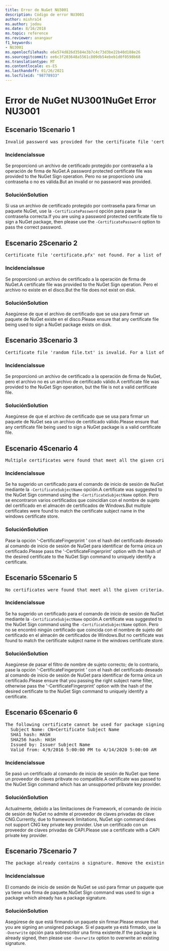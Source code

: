 ```yaml
---
title: Error de NuGet NU3001
description: Código de error NU3001
author: mishra14
ms.author: jodou
ms.date: 8/16/2018
ms.topic: reference
ms.reviewer: anangaur
f1_keywords:
- NU3001
ms.openlocfilehash: e6e574d826d3584e3b7c4c73d3be22b40d188e26
ms.sourcegitcommit: ee6c3f203648a5561c809db54ebeb1d0f0598b68
ms.translationtype: MT
ms.contentlocale: es-ES
ms.lasthandoff: 01/26/2021
ms.locfileid: "98778933"
---
```

# <a name="nuget-error-nu3001"></a><span data-ttu-id="f0a7c-103">Error de NuGet NU3001</span><span class="sxs-lookup"><span data-stu-id="f0a7c-103">NuGet Error NU3001</span></span>

## <a name="scenario-1"></a><span data-ttu-id="f0a7c-104">Escenario 1</span><span class="sxs-lookup"><span data-stu-id="f0a7c-104">Scenario 1</span></span>

<pre>Invalid password was provided for the certificate file 'certificate.pfx'. Provide a valid password using the '-CertificatePassword' option.</pre>

### <a name="issue"></a><span data-ttu-id="f0a7c-105">Incidencia</span><span class="sxs-lookup"><span data-stu-id="f0a7c-105">Issue</span></span>

<span data-ttu-id="f0a7c-106">Se proporcionó un archivo de certificado protegido por contraseña a la operación de firma de NuGet.</span><span class="sxs-lookup"><span data-stu-id="f0a7c-106">A password protected certificate file was provided to the NuGet Sign operation.</span></span> <span data-ttu-id="f0a7c-107">Pero no se proporcionó una contraseña o no es válida.</span><span class="sxs-lookup"><span data-stu-id="f0a7c-107">But an invalid or no password was provided.</span></span>


### <a name="solution"></a><span data-ttu-id="f0a7c-108">Solución</span><span class="sxs-lookup"><span data-stu-id="f0a7c-108">Solution</span></span>

<span data-ttu-id="f0a7c-109">Si usa un archivo de certificado protegido por contraseña para firmar un paquete NuGet, use la `-CertificatePassword` opción para pasar la contraseña correcta.</span><span class="sxs-lookup"><span data-stu-id="f0a7c-109">If you are using a password protected certificate file to sign a NuGet package, then please use the `-CertificatePassword` option to pass the correct password.</span></span>



## <a name="scenario-2"></a><span data-ttu-id="f0a7c-110">Escenario 2</span><span class="sxs-lookup"><span data-stu-id="f0a7c-110">Scenario 2</span></span>

<pre>Certificate file 'certificate.pfx' not found. For a list of accepted ways to provide a certificate, visit https://docs.nuget.org/docs/reference/command-line-reference.</pre>

### <a name="issue"></a><span data-ttu-id="f0a7c-111">Incidencia</span><span class="sxs-lookup"><span data-stu-id="f0a7c-111">Issue</span></span>

<span data-ttu-id="f0a7c-112">Se proporcionó un archivo de certificado a la operación de firma de NuGet.</span><span class="sxs-lookup"><span data-stu-id="f0a7c-112">A certificate file was provided to the NuGet Sign operation.</span></span> <span data-ttu-id="f0a7c-113">Pero el archivo no existe en el disco.</span><span class="sxs-lookup"><span data-stu-id="f0a7c-113">But the file does not exist on disk.</span></span>


### <a name="solution"></a><span data-ttu-id="f0a7c-114">Solución</span><span class="sxs-lookup"><span data-stu-id="f0a7c-114">Solution</span></span>

<span data-ttu-id="f0a7c-115">Asegúrese de que el archivo de certificado que se usa para firmar un paquete de NuGet existe en el disco.</span><span class="sxs-lookup"><span data-stu-id="f0a7c-115">Please ensure that any certificate file being used to sign a NuGet package exists on disk.</span></span>



## <a name="scenario-3"></a><span data-ttu-id="f0a7c-116">Escenario 3</span><span class="sxs-lookup"><span data-stu-id="f0a7c-116">Scenario 3</span></span>

<pre>Certificate file 'random_file.txt' is invalid. For a list of accepted ways to provide a certificate, visit https://docs.nuget.org/docs/reference/command-line-reference.</pre>

### <a name="issue"></a><span data-ttu-id="f0a7c-117">Incidencia</span><span class="sxs-lookup"><span data-stu-id="f0a7c-117">Issue</span></span>

<span data-ttu-id="f0a7c-118">Se proporcionó un archivo de certificado a la operación de firma de NuGet, pero el archivo no es un archivo de certificado válido.</span><span class="sxs-lookup"><span data-stu-id="f0a7c-118">A certificate file was provided to the NuGet Sign operation, but the file is not a valid certificate file.</span></span>


### <a name="solution"></a><span data-ttu-id="f0a7c-119">Solución</span><span class="sxs-lookup"><span data-stu-id="f0a7c-119">Solution</span></span>

<span data-ttu-id="f0a7c-120">Asegúrese de que el archivo de certificado que se usa para firmar un paquete de NuGet sea un archivo de certificado válido.</span><span class="sxs-lookup"><span data-stu-id="f0a7c-120">Please ensure that any certificate file being used to sign a NuGet package is a valid certificate file.</span></span>



## <a name="scenario-4"></a><span data-ttu-id="f0a7c-121">Escenario 4</span><span class="sxs-lookup"><span data-stu-id="f0a7c-121">Scenario 4</span></span>

<pre>Multiple certificates were found that meet all the given criteria. Use the '-CertificateFingerprint' option with the hash of the desired certificate.</pre>

### <a name="issue"></a><span data-ttu-id="f0a7c-122">Incidencia</span><span class="sxs-lookup"><span data-stu-id="f0a7c-122">Issue</span></span>

<span data-ttu-id="f0a7c-123">Se ha sugerido un certificado para el comando de inicio de sesión de NuGet mediante la `-CertificateSubjectName` opción.</span><span class="sxs-lookup"><span data-stu-id="f0a7c-123">A certificate was suggested to the NuGet Sign command using the `-CertificateSubjectName` option.</span></span> <span data-ttu-id="f0a7c-124">Pero se encontraron varios certificados que coincidían con el nombre de sujeto del certificado en el almacén de certificados de Windows.</span><span class="sxs-lookup"><span data-stu-id="f0a7c-124">But multiple certificates were found to match the certificate subject name in the windows certificate store.</span></span>


### <a name="solution"></a><span data-ttu-id="f0a7c-125">Solución</span><span class="sxs-lookup"><span data-stu-id="f0a7c-125">Solution</span></span>

<span data-ttu-id="f0a7c-126">Pase la opción '-CertificateFingerprint ' con el hash del certificado deseado al comando de inicio de sesión de NuGet para identificar de forma única un certificado.</span><span class="sxs-lookup"><span data-stu-id="f0a7c-126">Please pass the '-CertificateFingerprint' option with the hash of the desired certificate to the NuGet Sign command to uniquely identify a certificate.</span></span>



## <a name="scenario-5"></a><span data-ttu-id="f0a7c-127">Escenario 5</span><span class="sxs-lookup"><span data-stu-id="f0a7c-127">Scenario 5</span></span>

<pre>No certificates were found that meet all the given criteria. For a list of accepted ways to provide a certificate, visit https://docs.nuget.org/docs/reference/command-line-reference.</pre>

### <a name="issue"></a><span data-ttu-id="f0a7c-128">Incidencia</span><span class="sxs-lookup"><span data-stu-id="f0a7c-128">Issue</span></span>

<span data-ttu-id="f0a7c-129">Se ha sugerido un certificado para el comando de inicio de sesión de NuGet mediante la `-CertificateSubjectName` opción.</span><span class="sxs-lookup"><span data-stu-id="f0a7c-129">A certificate was suggested to the NuGet Sign command using the `-CertificateSubjectName` option.</span></span> <span data-ttu-id="f0a7c-130">Pero no se encontró ningún certificado que coincida con el nombre de sujeto del certificado en el almacén de certificados de Windows.</span><span class="sxs-lookup"><span data-stu-id="f0a7c-130">But no certificate was found to match the certificate subject name in the windows certificate store.</span></span>


### <a name="solution"></a><span data-ttu-id="f0a7c-131">Solución</span><span class="sxs-lookup"><span data-stu-id="f0a7c-131">Solution</span></span>

<span data-ttu-id="f0a7c-132">Asegúrese de pasar el filtro de nombre de sujeto correcto; de lo contrario, pase la opción '-CertificateFingerprint ' con el hash del certificado deseado al comando de inicio de sesión de NuGet para identificar de forma única un certificado.</span><span class="sxs-lookup"><span data-stu-id="f0a7c-132">Please ensure that you passing the right subject name filter, otherwise pass the '-CertificateFingerprint' option with the hash of the desired certificate to the NuGet Sign command to uniquely identify a certificate.</span></span>



## <a name="scenario-6"></a><span data-ttu-id="f0a7c-133">Escenario 6</span><span class="sxs-lookup"><span data-stu-id="f0a7c-133">Scenario 6</span></span>

<pre>The following certificate cannot be used for package signing as the private key provider is unsupported:
  Subject Name: CN=Certificate Subject Name
  SHA1 hash: HASH
  SHA256 hash: HASH
  Issued by: Issuer Subject Name
  Valid from: 4/9/2016 5:00:00 PM to 4/14/2020 5:00:00 AM</pre>

### <a name="issue"></a><span data-ttu-id="f0a7c-134">Incidencia</span><span class="sxs-lookup"><span data-stu-id="f0a7c-134">Issue</span></span>

<span data-ttu-id="f0a7c-135">Se pasó un certificado al comando de inicio de sesión de NuGet que tiene un proveedor de claves pribvate no compatible.</span><span class="sxs-lookup"><span data-stu-id="f0a7c-135">A certificate was passed to the NuGet Sign command which has an unsupported pribvate key provider.</span></span> 


### <a name="solution"></a><span data-ttu-id="f0a7c-136">Solución</span><span class="sxs-lookup"><span data-stu-id="f0a7c-136">Solution</span></span>

<span data-ttu-id="f0a7c-137">Actualmente, debido a las limitaciones de Framework, el comando de inicio de sesión de NuGet no admite el proveedor de claves privadas de clave CNG.</span><span class="sxs-lookup"><span data-stu-id="f0a7c-137">Currently, due to framework limitations, NuGet sign command does not support CNG key private key provider.</span></span> <span data-ttu-id="f0a7c-138">Use un certificado con un proveedor de claves privadas de CAPI.</span><span class="sxs-lookup"><span data-stu-id="f0a7c-138">Please use a certificate with a CAPI private key provider.</span></span>



## <a name="scenario-7"></a><span data-ttu-id="f0a7c-139">Escenario 7</span><span class="sxs-lookup"><span data-stu-id="f0a7c-139">Scenario 7</span></span>

<pre>The package already contains a signature. Remove the existing signature before adding a new signature.</pre>

### <a name="issue"></a><span data-ttu-id="f0a7c-140">Incidencia</span><span class="sxs-lookup"><span data-stu-id="f0a7c-140">Issue</span></span>

<span data-ttu-id="f0a7c-141">El comando de inicio de sesión de NuGet se usó para firmar un paquete que ya tiene una firma de paquete.</span><span class="sxs-lookup"><span data-stu-id="f0a7c-141">NuGet Sign command was used to sign a package which already has a package signature.</span></span>


### <a name="solution"></a><span data-ttu-id="f0a7c-142">Solución</span><span class="sxs-lookup"><span data-stu-id="f0a7c-142">Solution</span></span>

<span data-ttu-id="f0a7c-143">Asegúrese de que está firmando un paquete sin firmar.</span><span class="sxs-lookup"><span data-stu-id="f0a7c-143">Please ensure that you are signing an unsigned package.</span></span> <span data-ttu-id="f0a7c-144">Si el paquete ya está firmado, use la `-Overwrite` opción para sobrescribir una firma existente.</span><span class="sxs-lookup"><span data-stu-id="f0a7c-144">If the package is already signed, then please use `-Overwrite` option to overwrite an existing signature.</span></span>


